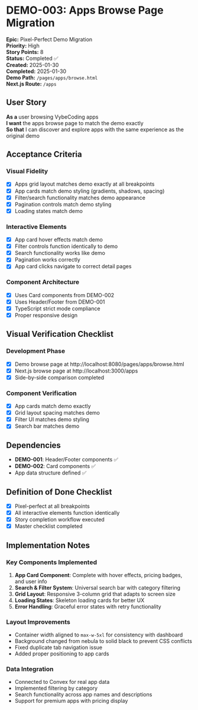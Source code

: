 # DEMO-003: Apps Browse Page Migration

**Epic:** Pixel-Perfect Demo Migration  
**Priority:** High  
**Story Points:** 8  
**Status:** Completed ✅  
**Created:** 2025-01-30  
**Completed:** 2025-01-30  
**Demo Path:** `/pages/apps/browse.html`  
**Next.js Route:** `/apps`

## User Story

**As a** user browsing VybeCoding apps  
**I want** the apps browse page to match the demo exactly  
**So that** I can discover and explore apps with the same experience as the original demo

## Acceptance Criteria

### Visual Fidelity
- [x] Apps grid layout matches demo exactly at all breakpoints
- [x] App cards match demo styling (gradients, shadows, spacing)
- [x] Filter/search functionality matches demo appearance
- [x] Pagination controls match demo styling
- [x] Loading states match demo

### Interactive Elements
- [x] App card hover effects match demo
- [x] Filter controls function identically to demo
- [x] Search functionality works like demo
- [x] Pagination works correctly
- [x] App card clicks navigate to correct detail pages

### Component Architecture
- [x] Uses Card components from DEMO-002
- [x] Uses Header/Footer from DEMO-001
- [x] TypeScript strict mode compliance
- [x] Proper responsive design

## Visual Verification Checklist

### Development Phase
- [x] Demo browse page at http://localhost:8080/pages/apps/browse.html
- [x] Next.js browse page at http://localhost:3000/apps
- [x] Side-by-side comparison completed

### Component Verification
- [x] App cards match demo exactly
- [x] Grid layout spacing matches demo
- [x] Filter UI matches demo styling
- [x] Search bar matches demo

## Dependencies

- **DEMO-001**: Header/Footer components ✅
- **DEMO-002**: Card components ✅
- App data structure defined ✅

## Definition of Done Checklist

- [x] Pixel-perfect at all breakpoints
- [x] All interactive elements function identically
- [x] Story completion workflow executed
- [x] Master checklist completed

## Implementation Notes

### Key Components Implemented
1. **App Card Component**: Complete with hover effects, pricing badges, and user info
2. **Search & Filter System**: Universal search bar with category filtering
3. **Grid Layout**: Responsive 3-column grid that adapts to screen size
4. **Loading States**: Skeleton loading cards for better UX
5. **Error Handling**: Graceful error states with retry functionality

### Layout Improvements
- Container width aligned to `max-w-5xl` for consistency with dashboard
- Background changed from nebula to solid black to prevent CSS conflicts
- Fixed duplicate tab navigation issue
- Added proper positioning to app cards

### Data Integration
- Connected to Convex for real app data
- Implemented filtering by category
- Search functionality across app names and descriptions
- Support for premium apps with pricing display